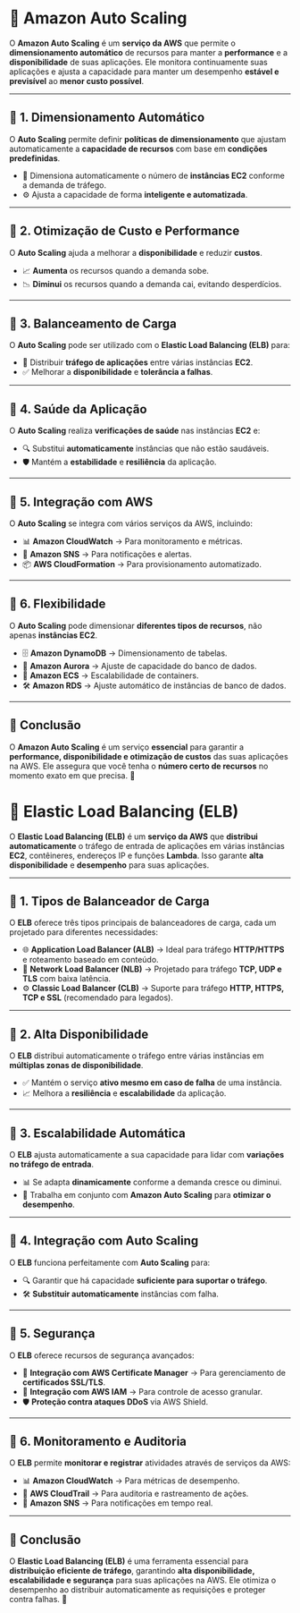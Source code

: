 # 📌 Amazon Auto Scaling

O **Amazon Auto Scaling** é um **serviço da AWS** que permite o **dimensionamento automático** de recursos para manter a **performance** e a **disponibilidade** de suas aplicações. Ele monitora continuamente suas aplicações e ajusta a capacidade para manter um desempenho **estável e previsível** ao **menor custo possível**.

---

## 🔹 1. Dimensionamento Automático
O **Auto Scaling** permite definir **políticas de dimensionamento** que ajustam automaticamente a **capacidade de recursos** com base em **condições predefinidas**.
- 🚀 Dimensiona automaticamente o número de **instâncias EC2** conforme a demanda de tráfego.
- ⚙️ Ajusta a capacidade de forma **inteligente e automatizada**.

---

## 🔹 2. Otimização de Custo e Performance
O **Auto Scaling** ajuda a melhorar a **disponibilidade** e reduzir **custos**.
- 📈 **Aumenta** os recursos quando a demanda sobe.
- 📉 **Diminui** os recursos quando a demanda cai, evitando desperdícios.

---

## 🔹 3. Balanceamento de Carga
O **Auto Scaling** pode ser utilizado com o **Elastic Load Balancing (ELB)** para:
- 🔄 Distribuir **tráfego de aplicações** entre várias instâncias **EC2**.
- ✅ Melhorar a **disponibilidade** e **tolerância a falhas**.

---

## 🔹 4. Saúde da Aplicação
O **Auto Scaling** realiza **verificações de saúde** nas instâncias **EC2** e:
- 🔍 Substitui **automaticamente** instâncias que não estão saudáveis.
- 🛡️ Mantém a **estabilidade** e **resiliência** da aplicação.

---

## 🔹 5. Integração com AWS
O **Auto Scaling** se integra com vários serviços da AWS, incluindo:
- 📊 **Amazon CloudWatch** → Para monitoramento e métricas.
- 🔔 **Amazon SNS** → Para notificações e alertas.
- 📦 **AWS CloudFormation** → Para provisionamento automatizado.

---

## 🔹 6. Flexibilidade
O **Auto Scaling** pode dimensionar **diferentes tipos de recursos**, não apenas **instâncias EC2**.
- 🗄️ **Amazon DynamoDB** → Dimensionamento de tabelas.
- 💾 **Amazon Aurora** → Ajuste de capacidade do banco de dados.
- 🚢 **Amazon ECS** → Escalabilidade de containers.
- 🛠️ **Amazon RDS** → Ajuste automático de instâncias de banco de dados.

---

## 🏁 Conclusão
O **Amazon Auto Scaling** é um serviço **essencial** para garantir a **performance, disponibilidade e otimização de custos** das suas aplicações na AWS. Ele assegura que você tenha o **número certo de recursos** no momento exato em que precisa. 🚀

#

# 📌 Elastic Load Balancing (ELB)

O **Elastic Load Balancing (ELB)** é um **serviço da AWS** que **distribui automaticamente** o tráfego de entrada de aplicações em várias instâncias **EC2**, contêineres, endereços IP e funções **Lambda**. Isso garante **alta disponibilidade** e **desempenho** para suas aplicações.

---

## 🔹 1. Tipos de Balanceador de Carga
O **ELB** oferece três tipos principais de balanceadores de carga, cada um projetado para diferentes necessidades:
- 🌐 **Application Load Balancer (ALB)** → Ideal para tráfego **HTTP/HTTPS** e roteamento baseado em conteúdo.
- 🔌 **Network Load Balancer (NLB)** → Projetado para tráfego **TCP, UDP e TLS** com baixa latência.
- ⚙️ **Classic Load Balancer (CLB)** → Suporte para tráfego **HTTP, HTTPS, TCP e SSL** (recomendado para legados).

---

## 🔹 2. Alta Disponibilidade
O **ELB** distribui automaticamente o tráfego entre várias instâncias em **múltiplas zonas de disponibilidade**.
- ✅ Mantém o serviço **ativo mesmo em caso de falha** de uma instância.
- 📈 Melhora a **resiliência** e **escalabilidade** da aplicação.

---

## 🔹 3. Escalabilidade Automática
O **ELB** ajusta automaticamente a sua capacidade para lidar com **variações no tráfego de entrada**.
- 📊 Se adapta **dinamicamente** conforme a demanda cresce ou diminui.
- 🔄 Trabalha em conjunto com **Amazon Auto Scaling** para **otimizar o desempenho**.

---

## 🔹 4. Integração com Auto Scaling
O **ELB** funciona perfeitamente com **Auto Scaling** para:
- 🔍 Garantir que há capacidade **suficiente para suportar o tráfego**.
- 🛠️ **Substituir automaticamente** instâncias com falha.

---

## 🔹 5. Segurança
O **ELB** oferece recursos de segurança avançados:
- 🔐 **Integração com AWS Certificate Manager** → Para gerenciamento de **certificados SSL/TLS**.
- 🔑 **Integração com AWS IAM** → Para controle de acesso granular.
- 🛡️ **Proteção contra ataques DDoS** via AWS Shield.

---

## 🔹 6. Monitoramento e Auditoria
O **ELB** permite **monitorar e registrar** atividades através de serviços da AWS:
- 📊 **Amazon CloudWatch** → Para métricas de desempenho.
- 📜 **AWS CloudTrail** → Para auditoria e rastreamento de ações.
- 🚨 **Amazon SNS** → Para notificações em tempo real.

---

## 🏁 Conclusão
O **Elastic Load Balancing (ELB)** é uma ferramenta essencial para **distribuição eficiente de tráfego**, garantindo **alta disponibilidade, escalabilidade e segurança** para suas aplicações na AWS. Ele otimiza o desempenho ao distribuir automaticamente as requisições e proteger contra falhas. 🚀
